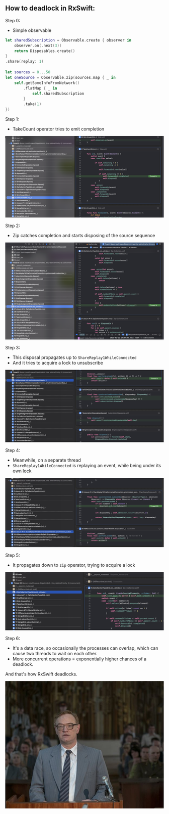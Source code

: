 ## How to deadlock in RxSwift:

Step 0:

- Simple observable

```swift
let sharedSubscription = Observable.create { observer in
    observer.on(.next(3))
    return Disposables.create()
}
.share(replay: 1)

let sources = 0...50
let oneSource = Observable.zip(sources.map { _ in
    self.getSomeInfoFromNetwork()
        .flatMap { _ in
            self.sharedSubscription
        }
        .take(1)
})
```

Step 1:

- TakeCount operator tries to emit completion

<img src="res/01 take count tries to complete.png" />


Step 2:

- Zip catches completion and starts disposing of the source sequence


<img src="res/02 zip disposes of the source.png" />


Step 3:
 - This disposal propagates up to `ShareReplay1WhileConnected`
 - And it tries to acquire a lock to unsubscribe

<img src="res/03 shareReplay1WhileConnect tries to lock to unsub.png" />

Step 4: 
- Meanwhile, on a separate thread
- `ShareReplay1WhileConnected` is replaying an event, while being under its own lock

<img src="res/04 another thread has lock of replay 1.png" />
 

Step 5:

- It propagates down to `zip` operator, trying to acquire a lock

<img src="res/05 another thread tries to acquire zip.png" />

Step 6:

- It's a data race, so occasionally the processes can overlap, which can cause two threads to wait on each other.
- More concurrent operations = exponentially higher chances of a deadlock.

And that's how RxSwift deadlocks.

<img src="res/legasov.jpg" />
